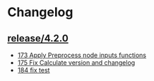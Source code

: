 Changelog
=========


<h2><a href="https://github.com/flypipe/flypipe/tree/release/4.2.0" target="_blank" rel="noopener noreferrer">release/4.2.0</a></h2>

- <a href="https://github.com/flypipe/flypipe/issues/173" target="_blank" rel="noopener noreferrer">173 Apply Preprocess node inputs functions</a>
- <a href="https://github.com/flypipe/flypipe/issues/175" target="_blank" rel="noopener noreferrer">175 Fix Calculate version and changelog</a>
- <a href="https://github.com/flypipe/flypipe/issues/184" target="_blank" rel="noopener noreferrer">184 fix test</a>

